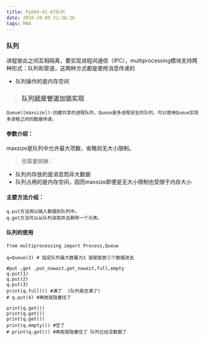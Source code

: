 ```yaml
---
title: Py004-01-07队列
date: 2018-10-09 22:38:26
tags: M04
---
```


### 队列

进程彼此之间互相隔离，要实现进程间通信（IPC），multiprocessing模块支持两种形式：队列和管道，这两种方式都是使用消息传递的

- 队列操作的是内存空间

> ### 队列就是管道加锁实现

```
Queue([maxsize]):创建共享的进程队列，Queue是多进程安全的队列，可以使用Queue实现多进程之间的数据传递。
```

#### 参数介绍：

maxsize是队列中允许最大项数，省略则无大小限制。
> 但需要明确：

- 队列内存放的是消息而非大数据
- 队列占用的是内存空间，因而maxsize即便是无大小限制也受限于内存大小

#### 主要方法介绍：

```
q.put方法用以插入数据到队列中。
q.get方法可以从队列读取并且删除一个元素。
```

#### 队列的使用

```
from multiprocessing import Process,Queue

q=Queue(3) # 指定队列最大数量为3 就是能放三个数据进去

#put ,get ,put_nowait,get_nowait,full,empty
q.put(1)
q.put(2)
q.put(3)
print(q.full()) #满了  (队列是否满了)
# q.put(4) #再放就阻塞住了

print(q.get())
print(q.get())
print(q.get())
print(q.empty()) #空了
# print(q.get()) #再取就阻塞住了 队列已经没数据了 
```

